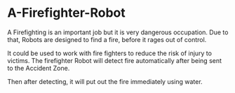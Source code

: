 # A-Firefighter-Robot

A Firefighting is an important job but it is very dangerous occupation. 
Due to that, Robots are designed to find a fire, before it rages out of control. 

It could be used to work with fire fighters to reduce the risk of injury to victims. 
The firefighter Robot will detect fire automatically after being sent to the Accident Zone. 

Then after detecting, it will put out the fire immediately using water.

